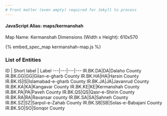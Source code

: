 ```yaml
---
# Front matter (even empty) required for Jekyll to process
---
```


#### JavaScript Alias: maps/kermanshah

Map Name: Kermanshah
Dimensions (Width x Height): 610x570



{% embed_spec_map kermanshah-map.js %}

### List of Entities

ID | Short label | Label
---|---|---|---
IR.BK.DA|DA|Dalaho County
IR.BK.GG|GG|Gilan-e-gharb County
IR.BK.HA|HA|Harsin County
IR.BK.IS|IS|Islamabad-e-gharb County
IR.BK.JA|JA|Javanrud County
IR.BK.KA|KA|Kangavar County
IR.BK.KE|KE|Kermanshah County
IR.BK.PA|PA|Paveh County
IR.BK.QS|QS|Qasr-e-Shirin County
IR.BK.RA|RA|Ravansar county
IR.BK.SA|SA|Sahneh County
IR.BK.SZ|SZ|Sarpol-e-Zahab County
IR.BK.SB|SB|Solas-e-Babajani County
IR.BK.SO|SO|Sonqor County